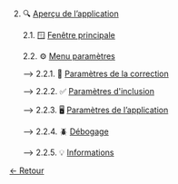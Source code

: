 2. 🔍 [Aperçu de l’application](#aperçu-de-lapplication)

    2.1. 🪟 [Fenêtre principale](ApplicationOverview/fenetreprincipale.md)

    2.2. ⚙️ [Menu paramètres](ApplicationOverview/menuparametres.md)

      --> 2.2.1. 📝 [Paramètres de la correction](#paramètres-de-la-correction)

      --> 2.2.2. ✅ [Paramètres d'inclusion](#paramètres-dinclusion)

      --> 2.2.3. 🖥 [Paramètres de l’application](#paramètres-de-lapplication)

      --> 2.2.4. 🪲 [Débogage](#débogage)

      --> 2.2.5. 💡 [Informations](#informations)
    
[← Retour](../README.md)

